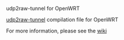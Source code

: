 udp2raw-tunnel for OpenWRT

[udp2raw-tunnel][1] compilation file for OpenWRT
 
For more information, please see the [wiki][2]

  [1]: https://github.com/wangyu-/udp2raw-tunnel
  [2]: https://github.com/euphoria360/luci-app-udp2raw
